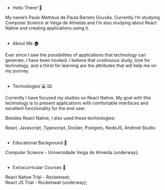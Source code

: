 - Hello There! :wave: <br /> 

My name’s Paulo Matheus de Paula Barreto Gouvêa. Currently I’m studying Computer Science at Veiga de Almeida and I’m also studying about React Native and creating applications using it.<br /> <br /> 

- About Me :house:	<br /> 

Ever since I saw the possibilities of applications that technology can generate, I have been hooked. I believe that continuous study, love for technology, and a thirst for learning are the attributes that will help me on my journey. <br /> <br />

- Technologies :computer: :keyboard:		<br /> 

Currently I have focused my studies on React Native. My goal with this technology is to present applications with comfortable interfaces and excellent functionality for the end user. <br /> 

Besides React Native, I also used these technologies: <br />

React, Javascript, Typescript, Docker, Postgres, NodeJS, Android Studio. <br /> <br />

- Educational Background :school:	<br />

Computer Science - Universidade Veiga de Almeida (underway); <br /> <br />

- Extracurricular Courses 	:notebook:	<br />

React Native Trial - Rocketseat; <br />
React JS Trial - Rocketseat (underway);

